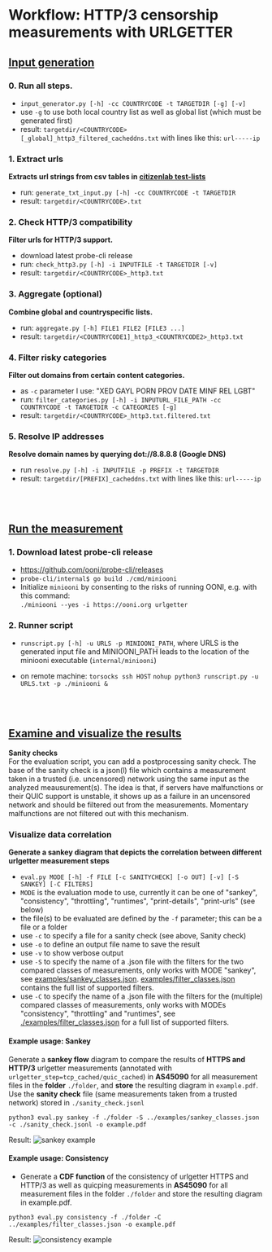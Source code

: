# Workflow: HTTP/3 censorship measurements with URLGETTER

## [Input generation](preprocessing)

### 0. Run all steps.
- ```input_generator.py [-h] -cc COUNTRYCODE -t TARGETDIR [-g] [-v]```
- use ```-g``` to use both local country list as well as global list (which must be generated first)
- result: ```targetdir/<COUNTRYCODE>[_global]_http3_filtered_cacheddns.txt``` with lines like this: ```url-----ip```

### 1. Extract urls
**Extracts url strings from csv tables in [citizenlab test-lists](https://github.com/citizenlab/test-lists)**
- run: ```generate_txt_input.py [-h] -cc COUNTRYCODE -t TARGETDIR```
- result: ```targetdir/<COUNTRYCODE>.txt```

### 2. Check HTTP/3 compatibility
**Filter urls for HTTP/3 support.**
- download latest probe-cli release
- run: ```check_http3.py [-h] -i INPUTFILE -t TARGETDIR [-v]```
- result: ```targetdir/<COUNTRYCODE>_http3.txt```

### 3. Aggregate (optional)
**Combine global and countryspecific lists.**
- run: ```aggregate.py [-h] FILE1 FILE2 [FILE3 ...]```
- result: ```targetdir/<COUNTRYCODE1]_http3_<COUNTRYCODE2>_http3.txt```

### 4. Filter risky categories
**Filter out domains from certain content categories.**
- as ```-c``` parameter I use: "XED GAYL PORN PROV DATE MINF REL LGBT"
- run: ```filter_categories.py [-h] -i INPUTURL_FILE_PATH -cc COUNTRYCODE -t TARGETDIR -c CATEGORIES [-g]```
- result: ```targetdir/<COUNTRYCODE>_http3.txt.filtered.txt```

### 5. Resolve IP addresses
**Resolve domain names by querying dot://8.8.8.8 (Google DNS)**
- run ```resolve.py [-h] -i INPUTFILE -p PREFIX -t TARGETDIR``` 
- result: ```targetdir/[PREFIX]_cacheddns.txt``` with lines like this: ```url-----ip```

<br>
<br>

## [Run the measurement](runscript.py)

### 1. Download latest probe-cli release
- https://github.com/ooni/probe-cli/releases
- ```probe-cli/internal$ go build ./cmd/miniooni```
- Initialize ```miniooni``` by consenting to the risks of running OONI, e.g. with this command: <br/>
```./miniooni --yes -i https://ooni.org urlgetter```

### 2. Runner script
- ```runscript.py [-h] -u URLS -p MINIOONI_PATH```, where URLS is the generated input file and MINIOONI_PATH leads to the location of the miniooni executable (```internal/miniooni```)

- on remote machine: 
  ```torsocks ssh HOST```
  ```nohup python3 runscript.py -u URLS.txt -p ./miniooni &```

<br>
<br>

## [Examine and visualize the results](evaluation)
**Sanity checks** <br/>
For the evaluation script, you can add a postprocessing sanity check. The base of the sanity check is a json(l) file which contains a measurement taken in a trusted (i.e. uncensored) network using the same input as the analyzed meausurement(s). The idea is that, if servers have malfunctions or their QUIC support is unstable, it shows up as a failure in an uncensored network and should be filtered out from the measurements. Momentary malfunctions are not filtered out with this mechanism.



### Visualize data correlation
**Generate a sankey diagram that depicts the correlation between different urlgetter measurement steps**
- ```eval.py MODE [-h] -f FILE [-c SANITYCHECK] [-o OUT] [-v] [-S SANKEY] [-C FILTERS]```
- ```MODE``` is the evaluation mode to use, currently it can be one of "sankey", "consistency", "throttling", "runtimes", "print-details", "print-urls" (see below)
- the file(s) to be evaluated are defined by the ```-f``` parameter; this can be a file or a folder
- use ```-c``` to specify a file for a sanity check (see above, Sanity check)
- use ```-o``` to define an output file name to save the result
- use ```-v``` to show verbose output
- use ```-S``` to specify the name of a .json file with the filters for the two compared classes of measurements, only works with MODE "sankey",  see [examples/sankey_classes.json](examples/sankey_classes.json). [examples/filter_classes.json](examples/filter_classes.json) contains the full list of supported filters.
- use ```-C``` to specify the name of a .json file with the filters for the (multiple) compared classes of measurements, only works with MODEs "consistency", "throttling" and "runtimes", see [./examples/filter_classes.json](examples/filter_classes.json) for a full list of supported filters.

#### **Example usage: Sankey**
Generate a **sankey flow** diagram to compare the results of **HTTPS and HTTP/3** urlgetter measurements (annotated with ```urlgetter_step=tcp_cached/quic_cached```) in **AS45090** for all measurement files in the **folder** ```./folder```, and **store** the resulting diagram in ```example.pdf```. Use the **sanity check** file (same measurements taken from a trusted network) stored in ```./sanity_check.jsonl```
```
python3 eval.py sankey -f ./folder -S ../examples/sankey_classes.json -c ./sanity_check.jsonl -o example.pdf
```
Result: 
![sankey example](examples/sankey.png)


#### **Example usage: Consistency**
- Generate a **CDF function** of the consistency of urlgetter HTTPS and HTTP/3 as well as quicping measurements in **AS45090** for all measurement files in the folder ```./folder``` and store the resulting diagram in example.pdf.
```
python3 eval.py consistency -f ./folder -C ../examples/filter_classes.json -o example.pdf
```
Result:
![consistency example](examples/consistency.png)